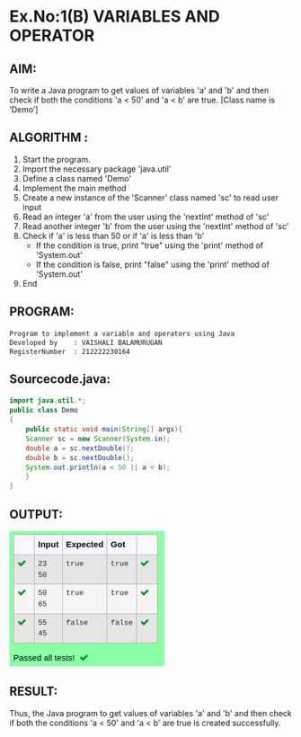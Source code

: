 # Ex.No:1(B) VARIABLES AND OPERATOR

## AIM:
To write a Java program to get values of variables 'a' and 'b' and then check if both the conditions 'a < 50' and 'a < b' are true. [Class name is ‘Demo’]

## ALGORITHM :
1.	Start the program.
2.	Import the necessary package 'java.util'
3.	Define a class named 'Demo'
4.	Implement the main method
5.	Create a new instance of the 'Scanner' class named 'sc' to read user input
6.	Read an integer 'a' from the user using the 'nextInt' method of 'sc'
7.	Read another integer 'b' from the user using the 'nextInt' method of 'sc'
8.	Check if 'a' is less than 50 or if 'a' is less than 'b'
    -	If the condition is true, print "true" using the 'print' method of 'System.out' 
    -	If the condition is false, print "false" using the 'print' method of 'System.out'
9.	End





## PROGRAM:
 ```
Program to implement a variable and operators using Java
Developed by    : VAISHALI BALAMURUGAN
RegisterNumber  : 212222230164
```

## Sourcecode.java:

```java
import java.util.*;
public class Demo
{
    public static void main(String[] args){
    Scanner sc = new Scanner(System.in);
    double a = sc.nextDouble();
    double b = sc.nextDouble();
    System.out.println(a < 50 || a < b);
    }
}
```





## OUTPUT:

![image](./output.png)

## RESULT:
Thus, the Java program to get values of variables 'a' and 'b' and then check if both the conditions 'a < 50' and 'a < b' are true is created successfully.
